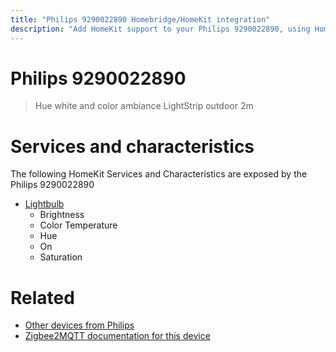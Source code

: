 ```yaml
---
title: "Philips 9290022890 Homebridge/HomeKit integration"
description: "Add HomeKit support to your Philips 9290022890, using Homebridge, Zigbee2MQTT and homebridge-z2m."
---
```

<!---
This file has been GENERATED using src/docgen/docgen.ts
DO NOT EDIT THIS FILE MANUALLY!
-->
# Philips 9290022890
> Hue white and color ambiance LightStrip outdoor 2m


# Services and characteristics
The following HomeKit Services and Characteristics are exposed by
the Philips 9290022890

* [Lightbulb](../../light.md)
  * Brightness
  * Color Temperature
  * Hue
  * On
  * Saturation


# Related
* [Other devices from Philips](../index.md#philips)
* [Zigbee2MQTT documentation for this device](https://www.zigbee2mqtt.io/devices/9290022890.html)